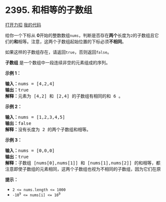 # 2395. 和相等的子数组

[打开力扣](https://leetcode.cn/problems/find-subarrays-with-equal-sum) [我的代码](2395.find_subarrays_with_equal_sum.py)

给你一个下标从 <strong>0</strong>开始的整数数组<code>nums</code>，判断是否存在<strong>两个</strong>长度为<code>2</code>的子数组且它们的<strong>和</strong>相等。注意，这两个子数组起始位置的下标必须<strong>不相同</strong>。

如果这样的子数组存在，请返回<code>true</code>，否则返回<code>false</code><em></em>。

<strong>子数组</strong> 是一个数组中一段连续非空的元素组成的序列。



<strong>示例 1：</strong>

<pre><b>输入：</b>nums = [4,2,4]
<b>输出：</b>true
<b>解释：</b>元素为 [4,2] 和 [2,4] 的子数组有相同的和 6 。
</pre>

<strong>示例 2：</strong>

<pre><b>输入：</b>nums = [1,2,3,4,5]
<b>输出：</b>false
<b>解释：</b>没有长度为 2 的两个子数组和相等。
</pre>

<strong>示例 3：</strong>

<pre><b>输入：</b>nums = [0,0,0]
<b>输出：</b>true
<b>解释：</b>子数组 [nums[0],nums[1]] 和 [nums[1],nums[2]] 的和相等，都为 0 。
注意即使子数组的元素相同，这两个子数组也视为不相同的子数组，因为它们在原数组中的起始位置不同。
</pre>



<strong>提示：</strong>

<ul>
	<li><code>2 <= nums.length <= 1000</code></li>
	<li><code>-10<sup>9</sup> <= nums[i] <= 10<sup>9</sup></code></li>
</ul>

